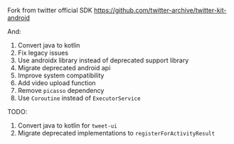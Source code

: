 Fork from twitter official SDK https://github.com/twitter-archive/twitter-kit-android

And:

1. Convert java to kotlin
2. Fix legacy issues
3. Use androidx library instead of deprecated support library
4. Migrate deprecated android api
5. Improve system compatibility
6. Add video upload function
7. Remove `picasso` dependency
8. Use `Coroutine` instead of `ExecutorService`

TODO:

1. Convert java to kotlin for `tweet-ui`
2. Migrate deprecated implementations to `registerForActivityResult`